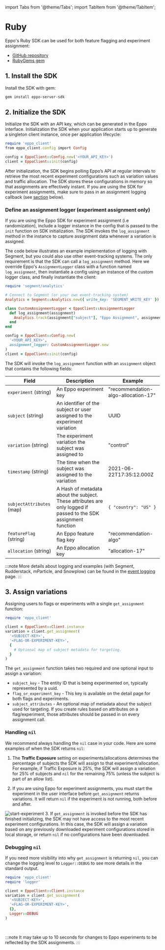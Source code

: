 import Tabs from '@theme/Tabs';
import TabItem from '@theme/TabItem';

# Ruby

Eppo's Ruby SDK can be used for both feature flagging and experiment assignment:

- [GitHub repository](https://github.com/Eppo-exp/ruby-sdk)
- [RubyGems gem](https://rubygems.org/gems/eppo-server-sdk/)

## 1. Install the SDK

Install the SDK with gem:

```bash
gem install eppo-server-sdk
```

## 2. Initialize the SDK

Initialize the SDK with an API key, which can be generated in the Eppo interface. Initialization the SDK when your application starts up to generate a singleton client instance, once per application lifecycle:

```ruby
require 'eppo_client'
from eppo_client.config import Config

config = EppoClient::Config.new('<YOUR_API_KEY>')
client = EppoClient::init(config)
```

After initialization, the SDK begins polling Eppo’s API at regular intervals to retrieve the most recent experiment configurations such as variation values and traffic allocation. The SDK stores these configurations in memory so that assignments are effectively instant. If you are using the SDK for experiment assignments, make sure to pass in an assignment logging callback (see [section](#define-an-assignment-logger-experiment-assignment-only) below).

### Define an assignment logger (experiment assignment only)

If you are using the Eppo SDK for experiment assignment (i.e randomization), include a logger instance in the config that is passed to the `init` function on SDK initialization. The SDK invokes the `log_assignment` method in the instance to capture assignment data whenever a variation is assigned.

The code below illustrates an example implementation of logging with Segment, but you could also use other event-tracking systems. The only requirement is that the SDK can call a `log_assignment` method. Here we override Eppo's `AssignmentLogger` class with a function named `log_assignment`, then instantiate a config using an instance of the custom logger class, and finally instantiate the client:

```ruby
require 'segment/analytics'

# Connect to Segment (or your own event-tracking system)
Analytics = Segment::Analytics.new({ write_key: 'SEGMENT_WRITE_KEY' })

class CustomAssignmentLogger < EppoClient::AssignmentLogger
  def log_assignment(assignment)
    Analytics.track(assignment["subject"], "Eppo Assignment", assignment)
  end
end

config = EppoClient::Config.new(
  '<YOUR_API_KEY>',
  assignment_logger: CustomAssignmentLogger.new
)
client = EppoClient::init(config)
```

The SDK will invoke the `log_assignment` function with an `assignment` object that contains the following fields:

| Field                     | Description                                                                                                              | Example                             |
| ------------------------- | ------------------------------------------------------------------------------------------------------------------------ | ----------------------------------- |
| `experiment` (string)     | An Eppo experiment key                                                                                                   | "recommendation-algo-allocation-17" |
| `subject` (string)        | An identifier of the subject or user assigned to the experiment variation                                                | UUID                                |
| `variation` (string)      | The experiment variation the subject was assigned to                                                                     | "control"                           |
| `timestamp` (string)      | The time when the subject was assigned to the variation                                                                  | 2021-06-22T17:35:12.000Z            |
| `subjectAttributes` (map) | A Hash of metadata about the subject. These attributes are only logged if passed to the SDK assignment function | `{ "country": "US" }`               |
| `featureFlag` (string)    | An Eppo feature flag key                                                                                                 | "recommendation-algo"               |
| `allocation` (string)     | An Eppo allocation key                                                                                                   | "allocation-17"                     |

:::note
More details about logging and examples (with Segment, Rudderstack, mParticle, and Snowplow) can be found in the [event logging](/how-tos/event-logging/) page.
:::

## 3. Assign variations

Assigning users to flags or experiments with a single `get_assignment` function:

```ruby
require 'eppo_client'

client = EppoClient::Client.instance
variation = client.get_assignment(
  '<SUBJECT-KEY>',
  '<FLAG-OR-EXPERIMENT-KEY>',
  {
    # Optional map of subject metadata for targeting.
  }
)
```

The `get_assignment` function takes two required and one optional input to assign a variation:

- `subject_key` - The entity ID that is being experimented on, typically represented by a uuid.
- `flag_or_experiment_key` - This key is available on the detail page for both flags and experiments.
- `subject_attributes` - An optional map of metadata about the subject used for targeting. If you create rules based on attributes on a flag/experiment, those attributes should be passed in on every assignment call.

### Handling `nil`

We recommend always handling the `nil` case in your code. Here are some examples of when the SDK returns `nil`:

1. The **Traffic Exposure** setting on experiments/allocations determines the percentage of subjects the SDK will assign to that experiment/allocation. For example, if Traffic Exposure is 25%, the SDK will assign a variation for 25% of subjects and `nil` for the remaining 75% (unless the subject is part of an allow list).

2. If you are using Eppo for experiment assignments, you must start the experiment in the user interface before `get_assignment` returns variations. It will return `nil` if the experiment is not running, both before and after.

![start-experiment](/img/connecting-data/StartExperiment.png) 3. If `get_assignment` is invoked before the SDK has finished initializing, the SDK may not have access to the most recent experiment configurations. In this case, the SDK will assign a variation based on any previously downloaded experiment configurations stored in local storage, or return `nil` if no configurations have been downloaded.

### Debugging `nil`

If you need more visibility into why `get_assignment` is returning `nil`, you can change the logging level to `Logger::DEBUG` to see more details in the standard output.

```ruby
require 'eppo_client'
require 'logger'

client = EppoClient::Client.instance
variation = client.get_assignment(
  '<SUBJECT-KEY>',
  '<FLAG-OR-EXPERIMENT-KEY>',
  {},
  Logger::DEBUG
)
```

<br />

:::note
It may take up to 10 seconds for changes to Eppo experiments to be reflected by the SDK assignments.
:::
